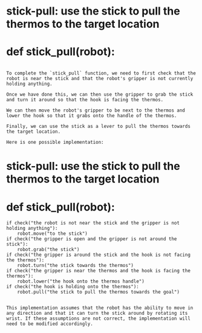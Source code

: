 # stick-pull: use the stick to pull the thermos to the target location
# def stick_pull(robot):
```

To complete the `stick_pull` function, we need to first check that the robot is near the stick and that the robot's gripper is not currently holding anything.

Once we have done this, we can then use the gripper to grab the stick and turn it around so that the hook is facing the thermos.

We can then move the robot's gripper to be next to the thermos and lower the hook so that it grabs onto the handle of the thermos.

Finally, we can use the stick as a lever to pull the thermos towards the target location.

Here is one possible implementation:

```
# stick-pull: use the stick to pull the thermos to the target location
# def stick_pull(robot):
    if check("the robot is not near the stick and the gripper is not holding anything"):
        robot.move("to the stick")
    if check("the gripper is open and the gripper is not around the stick"):
        robot.grab("the stick")
    if check("the gripper is around the stick and the hook is not facing the thermos"):
        robot.turn("the stick towards the thermos")
    if check("the gripper is near the thermos and the hook is facing the thermos"):
        robot.lower("the hook onto the thermos handle")
    if check("the hook is holding onto the thermos"):
        robot.pull("the stick to pull the thermos towards the goal")
``` 

This implementation assumes that the robot has the ability to move in any direction and that it can turn the stick around by rotating its wrist. If these assumptions are not correct, the implementation will need to be modified accordingly.